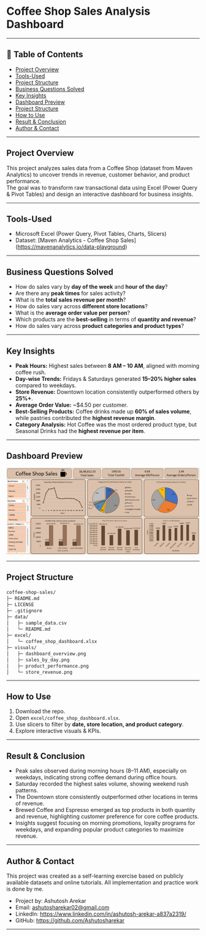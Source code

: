 # Coffee Shop Sales Analysis Dashboard  
---
## 📌 Table of Contents
- <a href="#Project-Overview">Project Overview</a>
- <a href="#Tools-Used">Tools-Used</a>
- <a href="#Project-Structure">Project Structure</a>
- <a href="#Business-Questions-Solved">Business Questions Solved</a>
- <a href="#Key-Insights">Key Insights</a>
- <a href="#Dashboard-Preview">Dashboard Preview</a>
- <a href="#Project-Structure">Project Structure</a>
- <a href="#How-to-Use">How to Use</a>
- <a href="#Result--Conclusion">Result & Conclusion</a>
- <a href="#Author--Contact">Author & Contact</a>

---
<h2><a class =”anchor” id=”Project-Overview”></a>Project Overview</h2> 
 
This project analyzes sales data from a Coffee Shop (dataset from Maven Analytics) to uncover trends in revenue, customer behavior, and product performance.    
The goal was to transform raw transactional data using Excel (Power Query & Pivot Tables) and design an interactive dashboard for business insights.

---

<h2><a class =”anchor” id=”Tools-Used”></a>Tools-Used</h2>

-  Microsoft Excel (Power Query, Pivot Tables, Charts, Slicers)
-  Dataset: [Maven Analytics - Coffee Shop Sales] (https://mavenanalytics.io/data-playground)

---  
<h2><a class =”anchor” id=”Business-Questions-Solved”></a>Business Questions Solved</h2> 
 
- How do sales vary by **day of the week** and **hour of the day**?  
- Are there any **peak times** for sales activity?  
- What is the **total sales revenue per month**?  
- How do sales vary across **different store locations**?  
- What is the **average order value per person**?  
- Which products are the **best-selling** in terms of **quantity and revenue**?  
- How do sales vary across **product categories and product types**?  


---  
<h2><a class =”anchor” id=”Key-Insights”></a>Key Insights</h2>

- **Peak Hours:** Highest sales between **8 AM – 10 AM**, aligned with morning coffee rush.  
- **Day-wise Trends:** Fridays & Saturdays generated **15–20% higher sales** compared to weekdays.  
- **Store Revenue:** Downtown location consistently outperformed others by **25%+**.  
- **Average Order Value:** ~$4.50 per customer.  
- **Best-Selling Products:** Coffee drinks made up **60% of sales volume**, while pastries contributed the **highest revenue margin**.  
- **Category Analysis:** Hot Coffee was the most ordered product type, but Seasonal Drinks had the **highest revenue per item**.  

---
<h2><a class =”anchor” id=”Dashboard-Preview”></a>Dashboard Preview</h2>

![Dashboard Overview](visuals/dashboard_overview.png)  

---
<h2><a class =”anchor” id=”Project-Structure”></a>Project Structure</h2>

```
coffee-shop-sales/
├─ README.md
├─ LICENSE
├─ .gitignore
├─ data/
│   ├─ sample_data.csv
│   └─ README.md
├─ excel/
│   └─ coffee_shop_dashboard.xlsx
├─ visuals/
│   ├─ dashboard_overview.png
│   ├─ sales_by_day.png
│   ├─ product_performance.png
│   └─ store_revenue.png

```
---
<h2><a class =”anchor” id=”How to Use”></a>How to Use</h2>

1. Download the repo.  
2. Open `excel/coffee_shop_dashboard.xlsx`.  
3. Use slicers to filter by **date, store location, and product category**.  
4. Explore interactive visuals & KPIs.  

---
<h2><a class =”anchor” id=”Result--Conclusion”></a>Result & Conclusion</h2>

- Peak sales observed during morning hours (8–11 AM), especially on weekdays, indicating strong coffee demand during office hours.  
- Saturday recorded the highest sales volume, showing weekend rush patterns.
- The Downtown store consistently outperformed other locations in terms of revenue.
- Brewed Coffee and Espresso emerged as top products in both quantity and revenue, highlighting customer preference for core coffee products.
- Insights suggest focusing on morning promotions, loyalty programs for weekdays, and expanding popular product categories to maximize revenue.

---
<h2><a class =”anchor” id=”Author--Contact”></a>Author & Contact</h2>
This project was created as a self-learning exercise based on publicly available datasets and online tutorials. All implementation and practice work is done by me.

- Project by: Ashutosh Arekar
- Email: ashutosharekar02@gmail.com
- LinkedIn: https://www.linkedin.com/in/ashutosh-arekar-a837a2319/
- GitHub: https://github.com/Ashutosharekar

---
